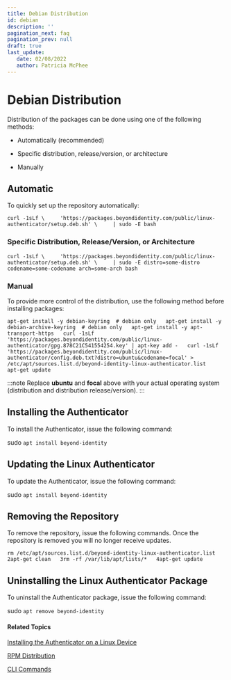 ```yaml
---
title: Debian Distribution
id: debian
description: ''
pagination_next: faq
pagination_prev: null
draft: true
last_update: 
   date: 02/08/2022
   author: Patricia McPhee
--- 
```


Debian Distribution
===================

Distribution of the packages can be done using one of the following methods:

*   Automatically (recommended)
    
*   Specific distribution, release/version, or architecture
    
*   Manually
    

Automatic
---------

To quickly set up the repository automatically:

							
`curl -1sLf \     'https://packages.beyondidentity.com/public/linux-authenticator/setup.deb.sh' \     | sudo -E bash`

### Specific Distribution, Release/Version, or Architecture

`curl -1sLf \     'https://packages.beyondidentity.com/public/linux-authenticator/setup.deb.sh' \     | sudo -E distro=some-distro codename=some-codename arch=some-arch bash`

### Manual

To provide more control of the distribution, use the following method before installing packages:

  
`apt-get install -y debian-keyring  # debian only   apt-get install -y debian-archive-keyring  # debian only   apt-get install -y apt-transport-https   curl -1sLf 'https://packages.beyondidentity.com/public/linux-authenticator/gpg.878C21C541554254.key' | apt-key add -   curl -1sLf 'https://packages.beyondidentity.com/public/linux-authenticator/config.deb.txt?distro=ubuntu&codename=focal' > /etc/apt/sources.list.d/beyond-identity-linux-authenticator.list   apt-get update`

:::note
Replace **ubuntu** and **focal** above with your actual operating system (distribution and distribution release/version).
:::

Installing the Authenticator
----------------------------

To install the Authenticator, issue the following command:

sudo `apt install beyond-identity`

Updating the Linux Authenticator
--------------------------------

To update the Authenticator, issue the following command:

sudo `apt install beyond-identity`

Removing the Repository
-----------------------

To remove the repository, issue the following commands. Once the repository is removed you will no longer receive updates.

`rm /etc/apt/sources.list.d/beyond-identity-linux-authenticator.list   2apt-get clean   3rm -rf /var/lib/apt/lists/*   4apt-get update`

Uninstalling the Linux Authenticator Package
--------------------------------------------

To uninstall the Authenticator package, issue the following command:

sudo `apt remove beyond-identity`

#### Related Topics

[Installing the Authenticator on a Linux Device](installing-the-authenticator-on-a-linux-device)

[RPM Distribution](rpm-distribution)

[CLI Commands](cli-commands)